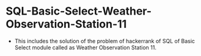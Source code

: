 # SQL-Basic-Select-Weather-Observation-Station-11
- This includes the solution of the problem of hackerrank of SQL of Basic Select module called as Weather Observation Station 11.
